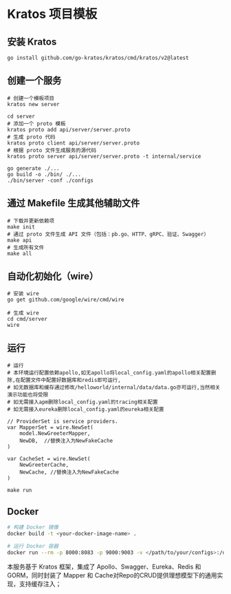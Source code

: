# Kratos 项目模板

## 安装 Kratos
```
go install github.com/go-kratos/kratos/cmd/kratos/v2@latest
```

## 创建一个服务
```
# 创建一个模板项目
kratos new server

cd server
# 添加一个 proto 模板
kratos proto add api/server/server.proto
# 生成 proto 代码
kratos proto client api/server/server.proto
# 根据 proto 文件生成服务的源代码
kratos proto server api/server/server.proto -t internal/service

go generate ./...
go build -o ./bin/ ./...
./bin/server -conf ./configs
```

## 通过 Makefile 生成其他辅助文件
```
# 下载并更新依赖项
make init
# 通过 proto 文件生成 API 文件（包括：pb.go、HTTP、gRPC、验证、Swagger）
make api
# 生成所有文件
make all
```

## 自动化初始化（wire）
```
# 安装 wire
go get github.com/google/wire/cmd/wire

# 生成 wire
cd cmd/server
wire
```

## 运行
```
# 运行
# 本环境运行配置依赖apollo,如无apollo将local_config.yaml的apollo相关配置删除,在配置文件中配置好数据库和redis即可运行,
# 如无数据库和缓存通过修改/helloworld/internal/data/data.go亦可运行,当然相关演示功能也将受限
# 如无需接入apm删除local_config.yaml的tracing相关配置
# 如无需接入eureka删除local_config.yaml的eureka相关配置

// ProviderSet is service providers.
var MapperSet = wire.NewSet(
    model.NewGreeterMapper,
    NewDB,  //替换注入为NewFakeCache
)

var CacheSet = wire.NewSet(
    NewGreeterCache,
    NewCache, //替换注入为NewFakeCache
)

make run
```

## Docker
```bash
# 构建 Docker 镜像
docker build -t <your-docker-image-name> .

# 运行 Docker 容器
docker run --rm -p 8000:8083 -p 9000:9003 -v </path/to/your/configs>:/data/conf <your-docker-image-name>
```


本服务基于 Kratos 框架，集成了 Apollo、Swagger、Eureka、Redis 和 GORM，同时封装了 Mapper 和 Cache对Repo的CRUD提供理想模型下的通用实现，支持缓存注入；
